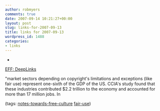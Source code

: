 ```yaml
---
author: robmyers
comments: true
date: 2007-09-14 10:21:27+00:00
layout: post
slug: links-for-2007-09-13
title: links for 2007-09-13
wordpress_id: 1488
categories:
- links
---
```


  

  *   


[EFF: DeepLinks](http://www.eff.org/deeplinks/archives/005436.php)

  


"market sectors depending on copyright's limitations and exceptions (like fair use) represent one-sixth of the GDP of the US. CCIA's study found that these industries contributed $2.2 trillion to the economy and accounted for more than 17 million jobs. In

  


(tags: [notes-towards-free-culture](http://del.icio.us/robmyers/notes-towards-free-culture) [fair-use](http://del.icio.us/robmyers/fair-use))

  

  
  


